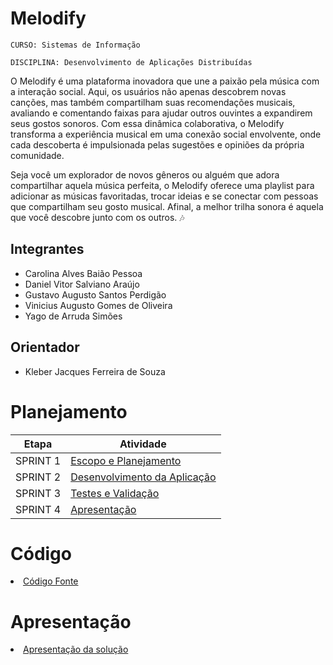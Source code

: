 # Melodify

`CURSO: Sistemas de Informação`

`DISCIPLINA: Desenvolvimento de Aplicações Distribuídas`

O Melodify é uma plataforma inovadora que une a paixão pela música com a interação social. Aqui, os usuários não apenas descobrem novas canções, mas também compartilham suas recomendações musicais, avaliando e comentando faixas para ajudar outros ouvintes a expandirem seus gostos sonoros. Com essa dinâmica colaborativa, o Melodify transforma a experiência musical em uma conexão social envolvente, onde cada descoberta é impulsionada pelas sugestões e opiniões da própria comunidade.

Seja você um explorador de novos gêneros ou alguém que adora compartilhar aquela música perfeita, o Melodify oferece uma playlist para adicionar as músicas favoritadas, trocar ideias e se conectar com pessoas que compartilham seu gosto musical. Afinal, a melhor trilha sonora é aquela que você descobre junto com os outros. 🎶

## Integrantes

* Carolina Alves Baião Pessoa
* Daniel Vitor Salviano Araújo
* Gustavo Augusto Santos Perdigão
* Vinicius Augusto Gomes de Oliveira
* Yago de Arruda Simões

## Orientador

* Kleber Jacques Ferreira de Souza

# Planejamento

| Etapa         | Atividade |
|  :----:   | ----------- |
| SPRINT 1         |[Escopo e Planejamento](docs/especification.md) |
| SPRINT 2         |[Desenvolvimento da Aplicação](docs/development.md) |
| SPRINT 3         |[Testes e Validação](docs/tests.md) |
| SPRINT 4         |[Apresentação](presentation/README.md) |

# Código

<li><a href="src/README.md"> Código Fonte</a></li>

# Apresentação

<li><a href="presentation/README.md"> Apresentação da solução</a></li>
